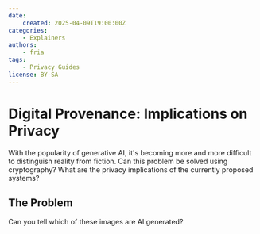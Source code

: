 ```yaml
---
date:
    created: 2025-04-09T19:00:00Z
categories:
    - Explainers
authors:
    - fria
tags:
    - Privacy Guides
license: BY-SA
---
```

# Digital Provenance: Implications on Privacy

With the popularity of generative AI, it's becoming more and more difficult to distinguish reality from fiction. Can this problem be solved using cryptography? What are the privacy implications of the currently proposed systems?<!--more-->

## The Problem

Can you tell which of these images are AI generated?

